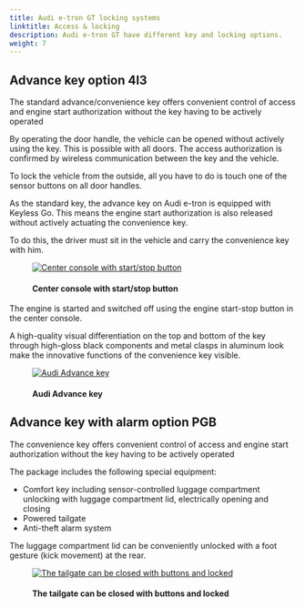 ```yaml
---
title: Audi e-tron GT locking systems
linktitle: Access & locking
description: Audi e-tron GT have different key and locking options.
weight: 7
---
```

<!-- markdownlint-disable MD033 -->
## Advance key option 4I3

The standard advance/convenience key offers convenient control of access and engine start authorization without the key having to be actively operated

By operating the door handle, the vehicle can be opened without actively using the key. This is possible with all doors. The access authorization is confirmed by wireless communication between the key and the vehicle. 

To lock the vehicle from the outside, all you have to do is touch one of the sensor buttons on all door handles. 

As the standard key, the advance key on Audi e-tron is equipped with Keyless Go. This means
the engine start authorization is also released without actively actuating the convenience key.

To do this, the driver must sit in the vehicle and carry the convenience key with him.

<figure>
    <a href="https://media.electrichasgoneaudi.net/multimedia/models/e-tron-gt/technology/lockingsystems/startbutton.jpg">
        <img src="https://media.electrichasgoneaudi.net/multimedia/models/e-tron-gt/technology/lockingsystems/startbutton.jpg"
        alt="Center console with start/stop button" title="Center console with start/stop button">
    </a>
    <figcaption><h4>Center console with start/stop button</h4></figcaption>
</figure>

The engine is started and switched off using the engine start-stop button in the center console.

A high-quality visual differentiation on the top and bottom of the key through high-gloss black components and metal clasps in aluminum look make the innovative functions of the convenience key visible.

<figure>
    <a href="https://media.electrichasgoneaudi.net/multimedia/models/e-tron-gt/technology/lockingsystems/advancekey.jpg">
        <img src="https://media.electrichasgoneaudi.net/multimedia/models/e-tron-gt/technology/lockingsystems/advancekeys.jpg"
        alt="Audi Advance key" title="Audi Advance key">
    </a>
    <figcaption><h4>Audi Advance key</h4></figcaption>
</figure>

## Advance key with alarm option PGB

The convenience key offers convenient control of access and engine start authorization without the key having to be actively operated

The package includes the following special equipment:

- Comfort key including sensor-controlled luggage compartment unlocking with luggage compartment lid, electrically opening and closing 
- Powered tailgate
- Anti-theft alarm system

The luggage compartment lid can be conveniently unlocked with a foot gesture (kick movement) at the rear.

<figure>
    <a href="https://media.electrichasgoneaudi.net/multimedia/models/e-tron-gt/technology/lockingsystems/tailgate_buttons.jpg">
        <img src="https://media.electrichasgoneaudi.net/multimedia/models/e-tron-gt/technology/lockingsystems/tailgate_buttonss.jpg"
        alt="The tailgate can be closed with buttons and locked" title="The tailgate can be closed with buttons and locked">
    </a>
    <figcaption><h4>The tailgate can be closed with buttons and locked</h4></figcaption>
</figure>